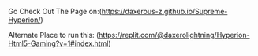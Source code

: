 Go Check Out The Page on:(https://daxerous-z.github.io/Supreme-Hyperion/)

Alternate Place to run this:
(https://replit.com/@daxerolightning/Hyperion-Html5-Gaming?v=1#index.html)

